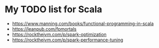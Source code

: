 # My TODO list for Scala

* https://www.manning.com/books/functional-programming-in-scala
* https://leanpub.com/fpmortals
* https://rockthejvm.com/p/spark-optimization
* https://rockthejvm.com/p/spark-performance-tuning

